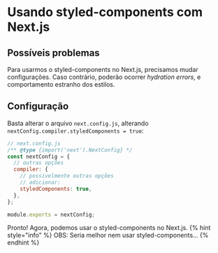 # Usando styled-components com Next.js

## Possíveis problemas

Para usarmos o styled-components no Next.js, precisamos mudar configurações. Caso contrário, poderão ocorrer _hydration errors_, e comportamento estranho dos estilos.

## Configuração

Basta alterar o arquivo `next.config.js`, alterando `nextConfig.compiler.styledComponents = true`:


```js
// next.config.js
/** @type {import('next').NextConfig} */
const nextConfig = {
  // outras opções
  compiler: {
    // possivelmente outras opções
    // adicionar:
    styledComponents: true,
  },
};

module.exports = nextConfig;

```

Pronto! Agora, podemos usar o styled-components no Next.js.
{% hint style="info" %} OBS: Seria melhor nem usar styled-components... {% endhint %}
